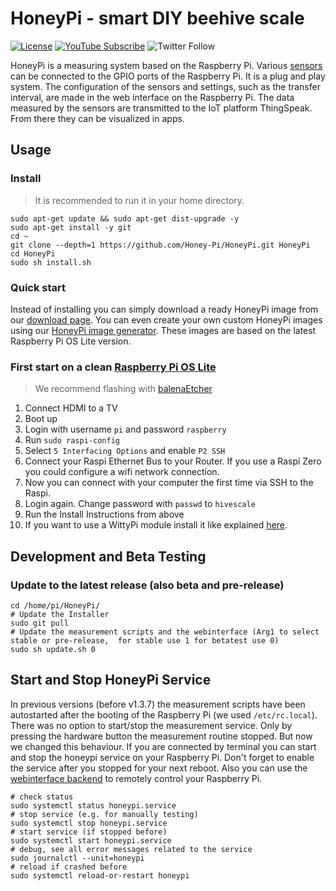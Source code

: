 # HoneyPi - smart DIY beehive scale
[![License](https://img.shields.io/badge/License-CC%20BY--NC--SA%203.0-blue.svg)](http://creativecommons.org/licenses/by-nc-sa/3.0/) [![YouTube Subscribe](https://img.shields.io/badge/youtube-subscribe-%23c4302b.svg)](https://www.youtube.com/channel/UCUkJqPlSRkmrHjoIF89-LHg) ![Twitter Follow](https://img.shields.io/twitter/follow/TheHoneyPi.svg?style=social&label=Follow)


HoneyPi is a measuring system based on the Raspberry Pi. Various [sensors](https://www.honey-pi.de/schaltplan-und-sensoren/) can be connected to the GPIO ports of the Raspberry Pi. It is a plug and play system. The configuration of the sensors and settings, such as the transfer interval, are made in the web interface on the Raspberry Pi. The data measured by the sensors are transmitted to the IoT platform ThingSpeak. From there they can be visualized in apps.

## Usage
### Install
> It is recommended to run it in your home directory.

```
sudo apt-get update && sudo apt-get dist-upgrade -y
sudo apt-get install -y git
cd ~
git clone --depth=1 https://github.com/Honey-Pi/HoneyPi.git HoneyPi
cd HoneyPi
sudo sh install.sh
```

### Quick start

Instead of installing you can simply download a ready HoneyPi image from our [download page](https://www.honey-pi.de/downloads/). You can even create your own custom HoneyPi images using our [HoneyPi image generator](https://github.com/Honey-Pi/HoneyPi-Build-Raspbian). These images are based on the latest Raspberry Pi OS Lite version.


### First start on a clean [Raspberry Pi OS Lite](https://www.raspberrypi.org/software/operating-systems/)

> We recommend flashing with [balenaEtcher](https://youtu.be/tcMT1hxhY3U)

1. Connect HDMI to a TV
2. Boot up
3. Login with username `pi` and password `raspberry`
4. Run `sudo raspi-config`
5. Select `5 Interfacing Options` and enable `P2 SSH`
6. Connect your Raspi Ethernet Bus to your Router. If you use a Raspi Zero you could configure a wifi network connection.
7. Now you can connect with your computer the first time via SSH to the Raspi.
8. Login again. Change password with `passwd` to `hivescale`
9. Run the Install Instructions from above
10. If you want to use a WittyPi module install it like explained [here](docs/WittyPi/).

## Development and Beta Testing
### Update to the latest release (also beta and pre-release)

```
cd /home/pi/HoneyPi/
# Update the Installer
sudo git pull
# Update the measurement scripts and the webinterface (Arg1 to select stable or pre-release,  for stable use 1 for betatest use 0)
sudo sh update.sh 0
```

## Start and Stop HoneyPi Service

In previous versions (before v1.3.7) the measurement scripts have been autostarted after the booting of the Raspberry Pi (we used `/etc/rc.local`). There was no option to start/stop the measurement service. Only by pressing the hardware button the measurement routine stopped. But now we changed this behaviour. If you are connected by terminal you can start and stop the honeypi service on your Raspberry Pi. Don't forget to enable the service after you stopped for your next reboot. Also you can use the [webinterface backend](https://github.com/Honey-Pi/rpi-webinterface#backend) to remotely control your Raspberry Pi.

```
# check status
sudo systemctl status honeypi.service
# stop service (e.g. for manually testing)
sudo systemctl stop honeypi.service
# start service (if stopped before)
sudo systemctl start honeypi.service
# debug, see all error messages related to the service
sudo journalctl --unit=honeypi
# reload if crashed before
sudo systemctl reload-or-restart honeypi
```
